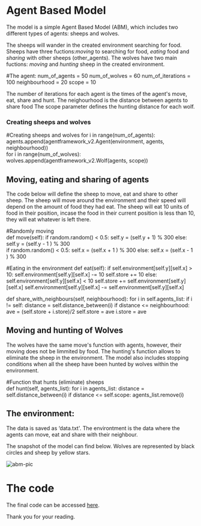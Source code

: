 # Agent Based Model

The model is a simple Agent Based Model (ABM), which includes two different types of agents: sheeps and wolves. 

The sheeps will wander in the created environment searching for food. Sheeps have three fuctions:*moving* to searching for food, *eating* food and *sharing* with other sheeps (other_agents).
The wolves have two main fuctions: *moving* and *hunting* sheep in the created environment.

#The agent:
num_of_agents = 50
num_of_wolves = 60
num_of_iterations = 100
neighbourhood = 20
scope = 10


The number of iterations for each agent is the times of the agent's move, eat, share and hunt.
The neighourhood is the distance between agents to share food
The scope parameter defines the hunting distance for each wolf.

### Creating sheeps and wolves

#Creating sheeps and wolves
for i in range(num_of_agents):
    agents.append(agentframework_v2.Agent(environment, agents, neighbourhood))    
for i in range(num_of_wolves):
    wolves.append(agentframework_v2.Wolf(agents, scope))    
    
    
## Moving, eating and sharing of agents
The code below will define the sheep to move, eat and share to other sheep. 
The sheep will move around the environment and their speed will depend on the amount of food they had eat.
The sheep will eat 10 units of food in their position, incase the food in their current position is less than 10, they will eat whatever is left there.

#Randomly moving      
    def move(self):
        if random.random() < 0.5:
            self.y = (self.y + 1) % 300 
        else:
            self.y = (self.y - 1 ) % 300     
        if random.random() < 0.5:
            self.x = (self.x + 1 ) % 300
        else:
            self.x = (self.x - 1 ) % 300
            
#Eating in the environment
    def eat(self): 
        if self.environment[self.y][self.x] > 10:
            self.environment[self.y][self.x] -= 10
            self.store += 10
        else: 
            self.environment[self.y][self.x] < 10
            self.store += self.environment[self.y][self.x]
            self.environment[self.y][self.x] -= self.environment[self.y][self.x]
            
   def share_with_neighbours(self, neighbourhood):
        for i in self.agents_list: 
            if i != self: 
                distance = self.distance_between(i) 
                if distance <= neighbourhood: 
                    ave = (self.store + i.store)/2 
                    self.store = ave
                    i.store = ave

## Moving and hunting of Wolves
The wolves have the same move's function with agents, however, their moving does not be limmited by food.
The hunting's function allows to eliminate the sheep in the environment. 
The model also includes stopping conditions when all the sheep have been hunted by wolves within the environment.


#Function that hunts (eliminate) sheeps              
    def hunt(self, agents_list):
        for i in agents_list:
            distance = self.distance_between(i) 
            if distance <= self.scope:
               agents_list.remove(i)

## The environment:
The data is saved as ‘data.txt'. The environtment is the data where the agents can move, eat and share with their neighbour.

The snapshot of the model can find below. Wolves are represented by black circles and sheep by yellow stars.

![abm-pic](https://user-images.githubusercontent.com/55794712/68553534-2b47ad80-041a-11ea-9797-38715c957ce9.png)

# The code
The final code can be accessed [here](https://github.com/huongtran-3/ABM-Assignment-1).  


Thank you for your reading.

